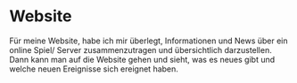# Website 

Für meine Website, habe ich mir überlegt, 
Informationen und News über ein online 
Spiel/ Server zusammenzutragen und 
übersichtlich darzustellen. Dann kann man 
auf die Website gehen und sieht, was es 
neues gibt und welche neuen Ereignisse 
sich ereignet haben. 

